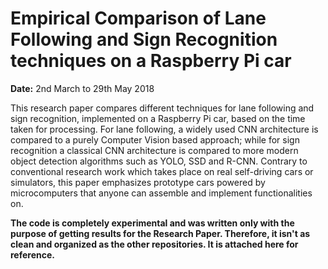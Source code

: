 # Empirical Comparison of Lane Following and Sign Recognition techniques on a Raspberry Pi car

**Date:** 2nd March to 29th May 2018

This research paper compares different techniques for lane following and sign recognition, implemented on a Raspberry Pi car, based on the time taken for processing. For lane following, a widely used CNN architecture is compared to a purely Computer Vision based approach; while for sign recognition a classical CNN architecture is compared to more modern object detection algorithms such as YOLO, SSD and R-CNN. Contrary to conventional research work which takes place on real self-driving cars or simulators, this paper emphasizes prototype cars powered by microcomputers that anyone can assemble and implement functionalities on.

**The code is completely experimental and was written only with the purpose of getting results for the Research Paper. Therefore, it isn't as clean and organized as the other repositories. It is attached here for reference.**
